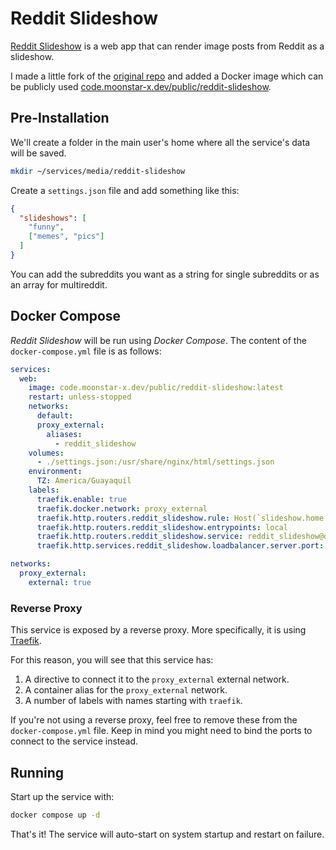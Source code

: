 # Reddit Slideshow

[Reddit Slideshow](https://redditslideshow.com/) is a web app that can render image posts from Reddit as a slideshow.

I made a little fork of the [original repo](https://github.com/ismaelpadilla/reddit-slideshow) and added a Docker image which can be publicly used [code.moonstar-x.dev/public/reddit-slideshow](https://code.moonstar-x.dev/public/-/packages/container/reddit-slideshow/latest).

## Pre-Installation

We'll create a folder in the main user's home where all the service's data will be saved.

```bash
mkdir ~/services/media/reddit-slideshow
```

Create a `settings.json` file and add something like this:

```json
{
  "slideshows": [
    "funny",
    ["memes", "pics"]
  ]
}
```

You can add the subreddits you want as a string for single subreddits or as an array for multireddit.

## Docker Compose

*Reddit Slideshow* will be run using *Docker Compose*. The content of the `docker-compose.yml` file is as follows:

```yaml
services:
  web:
    image: code.moonstar-x.dev/public/reddit-slideshow:latest
    restart: unless-stopped
    networks:
      default:
      proxy_external:
        aliases:
          - reddit_slideshow
    volumes:
      - ./settings.json:/usr/share/nginx/html/settings.json
    environment:
      TZ: America/Guayaquil
    labels:
      traefik.enable: true
      traefik.docker.network: proxy_external
      traefik.http.routers.reddit_slideshow.rule: Host(`slideshow.home.arpa`)
      traefik.http.routers.reddit_slideshow.entrypoints: local
      traefik.http.routers.reddit_slideshow.service: reddit_slideshow@docker
      traefik.http.services.reddit_slideshow.loadbalancer.server.port: 8080

networks:
  proxy_external:
    external: true
```

### Reverse Proxy

This service is exposed by a reverse proxy. More specifically, it is using [Traefik](../networking/traefik.md).

For this reason, you will see that this service has:

1. A directive to connect it to the `proxy_external` external network.
2. A container alias for the `proxy_external` network.
3. A number of labels with names starting with `traefik`.

If you're not using a reverse proxy, feel free to remove these from the `docker-compose.yml` file.
Keep in mind you might need to bind the ports to connect to the service instead.

## Running

Start up the service with:

```bash
docker compose up -d
```

That's it! The service will auto-start on system startup and restart on failure.
